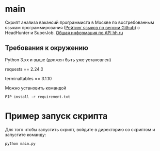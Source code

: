 # main
Скрипт анализа вакансий программиста в Москве по востребованным языкам программирования ([Рейтинг языков по версии Github](https://habr.com/ru/post/310262/)) с HeadHunter и SuperJob.
[Общая информация по API hh.ru](https://github.com/hhru/api/blob/master/docs/general.md)


## Требования к окружению

Python 3.xx и выше (должен быть уже установлен)

requests == 2.24.0

terminaltables == 3.1.10


Можно установить командой  
``` 
PIP install -r requirement.txt
```

# Пример запуск скрипта
Для того чтобы запустить скрипт, войдите в директорию со скриптом и запустите команду:
```
python main.py
```
